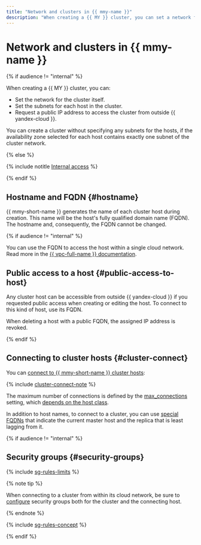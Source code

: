 ```yaml
---
title: "Network and clusters in {{ mmy-name }}"
description: "When creating a {{ MY }} cluster, you can set a network for the cluster and subnets for each of the cluster hosts. You can also request a public IP address to enable cluster access from outside {{ yandex-cloud }}."
---
```


# Network and clusters in {{ mmy-name }}

{% if audience != "internal" %}

When creating a {{ MY }} cluster, you can:

* Set the network for the cluster itself.
* Set the subnets for each host in the cluster.
* Request a public IP address to access the cluster from outside {{ yandex-cloud }}.

You can create a cluster without specifying any subnets for the hosts, if the availability zone selected for each host contains exactly one subnet of the cluster network.

{% else %}

{% include notitle [Internal access](../../_includes/mdb/internal-access.md) %}

{% endif %}

## Hostname and FQDN {#hostname}

{{ mmy-short-name }} generates the name of each cluster host during creation. This name will be the host's fully qualified domain name (FQDN). The hostname and, consequently, the FQDN cannot be changed.

{% if audience != "internal" %}

You can use the FQDN to access the host within a single cloud network. Read more in the [{{ vpc-full-name }} documentation](../../vpc/).

## Public access to a host {#public-access-to-host}

Any cluster host can be accessible from outside {{ yandex-cloud }} if you requested public access when creating or editing the host. To connect to this kind of host, use its FQDN.

When deleting a host with a public FQDN, the assigned IP address is revoked.

{% endif %}

## Connecting to cluster hosts {#cluster-connect}

You can [connect to {{ mmy-short-name }} cluster hosts](../operations/connect.md):

{% include [cluster-connect-note](../../_includes/mdb/mmy/cluster-connect-note.md) %}

The maximum number of connections is defined by the [max_connections](./settings-list.md#setting-max-connections) setting, which [depends on the host class](./settings-list.md#settings-instance-dependent).

In addition to host names, to connect to a cluster, you can use [special FQDNs](../operations/connect.md#special-fqdns) that indicate the current master host and the replica that is least lagging from it.

{% if audience != "internal" %}

## Security groups {#security-groups}

{% include [sg-rules-limits](../../_includes/mdb/sg-rules-limits.md) %}

{% note tip %}

When connecting to a cluster from within its cloud network, be sure to [configure](../operations/connect.md#configure-security-groups) security groups both for the cluster and the connecting host.

{% endnote %}

{% include [sg-rules-concept](../../_includes/mdb/sg-rules-concept.md) %}

{% endif %}
